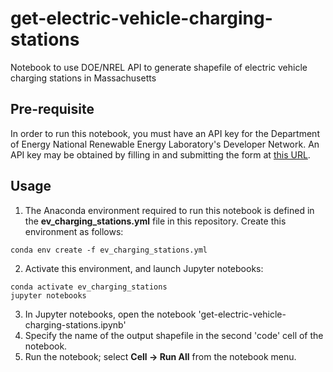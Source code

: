 # get-electric-vehicle-charging-stations
Notebook to use DOE/NREL API to generate shapefile of electric vehicle charging stations in Massachusetts

## Pre-requisite
In order to run this notebook, you must have an API key for the Department of Energy National Renewable Energy Laboratory's Developer Network.
An API key may be obtained by filling in and submitting the form at [this URL](https://developer.nrel.gov/signup/).

## Usage
1. The Anaconda environment required to run this notebook is defined in the __ev\_charging\_stations.yml__ file in this repository. Create this environment as follows:
```
conda env create -f ev_charging_stations.yml
```
2. Activate this environment, and launch Jupyter notebooks:
```
conda activate ev_charging_stations
jupyter notebooks
```
3. In Jupyter notebooks, open the notebook 'get-electric-vehicle-charging-stations.ipynb'
4. Specify the name of the output shapefile in the second 'code' cell of the notebook.
5. Run the notebook; select __Cell -> Run All__ from the notebook menu.

